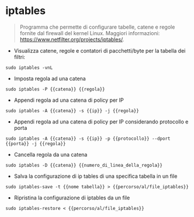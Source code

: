 # iptables

> Programma che permette di configurare tabelle, catene e regole fornite dal firewall del kernel Linux.
> Maggiori informazioni: <https://www.netfilter.org/projects/iptables/>.

- Visualizza catene, regole e contatori di pacchetti/byte per la tabella dei filtri:

`sudo iptables -vnL`

- Imposta regola ad una catena

`sudo iptables -P {{catena}} {{regola}}`

- Appendi regola ad una catena di policy per IP

`sudo iptables -A {{catena}} -s {{ip}} -j {{regola}}`

- Appendi regola ad una catena di policy per IP considerando protocollo e porta

`sudo iptables -A {{catena}} -s {{ip}} -p {{protocollo}} --dport {{porta}} -j {{regola}}`

- Cancella regola da una catena

`sudo iptables -D {{catena}} {{numero_di_linea_della_regola}}`

- Salva la configurazione di ip tables di una specifica tabella in un file

`sudo iptables-save -t {{nome tabella}} > {{percorso/al/file_iptables}}`

- Ripristina la configurazione di iptables da un file

`sudo iptables-restore < {{percorso/al/file_iptables}}`
